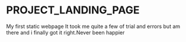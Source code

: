 # PROJECT_LANDING_PAGE
My first static webpage
It took me quite a few of trial and errors but am there and i finally got it right.Never been happier

